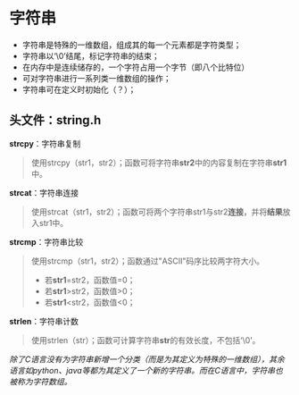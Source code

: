 


# **字符串**
- 字符串是特殊的一维数组，组成其的每一个元素都是字符类型；
- 字符串以‘\0’结尾，标记字符串的结束；
- 在内存中是连续储存的，一个字符占用一个字节（即八个比特位）
- 可对字符串进行一系列类一维数组的操作；
- 字符串可在定义时初始化（？）；

## 头文件：string.h

**strcpy**：字符串复制
>使用strcpy（str1，str2）；函数可将字符串**str2**中的内容复制在字符串**str1**中。

**strcat**：字符串连接
>使用strcat（str1，str2）；函数可将两个字符串str1与str2**连接**，并将**结果**放入str1中。

**strcmp**：字符串比较
>使用strcmp（str1，str2）；函数通过"ASCII"码序比较两字符大小。
>- 若**str1**=str2，函数值=0；
>- 若**str1**>str2，函数值>0；
>- 若**str1**<str2，函数值<0；

**strlen**：字符串计数
>使用strlen（str）；函数可计算字符串**str**的有效长度，不包括‘\0’。

*除了C语言没有为字符串新增一个分类（而是为其定义为特殊的一维数组），其余语言如python、java等都为其定义了一个新的字符串。而在C语言中，字符串也被称为字符数组。*
<!--stackedit_data:
eyJoaXN0b3J5IjpbLTkzODAwNzc1NF19
-->